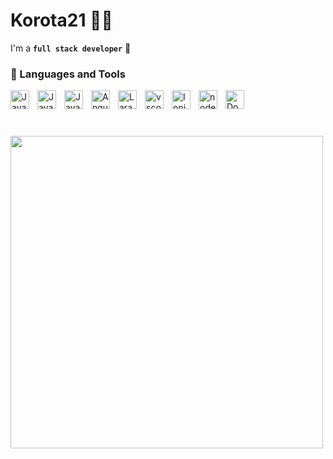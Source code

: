 # Korota21 👩‍💻

I'm a **`full stack developer`** 🎿

### 🧰 Languages and Tools
<img align="left" alt="JavaScript" width="30px" style="padding-right:10px" src="https://cdn.jsdelivr.net/gh/devicons/devicon/icons/javascript/javascript-plain.svg">
<img align="left" alt="JavaScript" width="30px" style="padding-right:10px" src="https://cdn.jsdelivr.net/gh/devicons/devicon/icons/github/github-original.svg" >
<img align="left" alt="JavaScript" width="30px" style="padding-right:10px" src="https://cdn.jsdelivr.net/gh/devicons/devicon/icons/typescript/typescript-plain.svg">
<img align="left" alt="Angular" width="30px" style="padding-right:10px" src="https://cdn.jsdelivr.net/gh/devicons/devicon/icons/angularjs/angularjs-plain.svg" >
<img align="left" alt="Laravel" width="30px" style="padding-right:10px"src="https://cdn.jsdelivr.net/gh/devicons/devicon/icons/laravel/laravel-plain.svg" >
<img align="left" alt="vscode" width="30px" style="padding-right:10px" src="https://cdn.jsdelivr.net/gh/devicons/devicon/icons/vscode/vscode-original.svg" >
<img align="left" alt="Ionic" width="30px" style="padding-right:10px" src="https://cdn.jsdelivr.net/gh/devicons/devicon/icons/ionic/ionic-original.svg">
<img align="left" alt="nodeJS" width="30px" style="padding-right:10px" src="https://cdn.jsdelivr.net/gh/devicons/devicon/icons/nodejs/nodejs-original.svg" >

<img align="left" alt="Docker" width="30px" src="https://cdn.jsdelivr.net/gh/devicons/devicon/icons/docker/docker-original.svg" />

<br />


#

<br />
<a href="https://wakatime.com"><img width="500"  src="https://wakatime.com/share/@Korota_190/eef9b02c-ee09-41c5-8fd6-16e6414f6646.png" /></a>
